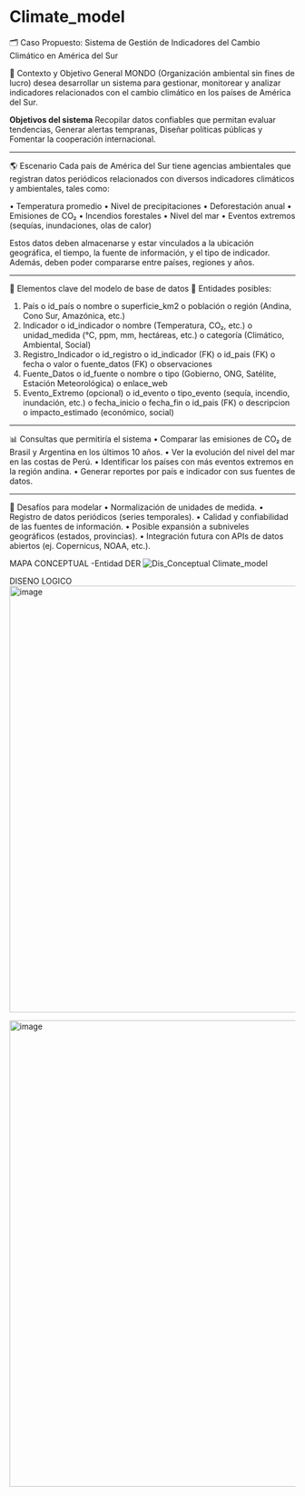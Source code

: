 # Climate_model
🗂️ Caso Propuesto: Sistema de Gestión de Indicadores del Cambio Climático en América del Sur

🎯 Contexto y Objetivo General
MONDO (Organización ambiental sin fines de lucro) desea desarrollar un sistema para gestionar, monitorear y analizar indicadores relacionados con el cambio climático en los países de América del Sur. 

**Objetivos del sistema**
Recopilar datos confiables que permitan evaluar tendencias, 
Generar alertas tempranas, 
Diseñar políticas públicas y 
Fomentar la cooperación internacional.
________________________________________
🌎 Escenario
Cada país de América del Sur tiene agencias ambientales que registran datos periódicos relacionados con diversos indicadores climáticos y ambientales, tales como:

•	Temperatura promedio
•	Nivel de precipitaciones
•	Deforestación anual
•	Emisiones de CO₂
•	Incendios forestales
•	Nivel del mar
•	Eventos extremos (sequías, inundaciones, olas de calor)

Estos datos deben almacenarse y estar vinculados a la ubicación geográfica, el tiempo, la fuente de información, y el tipo de indicador. Además, deben poder compararse entre países, regiones y años.
________________________________________
🧱 Elementos clave del modelo de base de datos
🔹 Entidades posibles:
1.	País
o	id_país
o	nombre
o	superficie_km2
o	población
o	región (Andina, Cono Sur, Amazónica, etc.)
2.	Indicador
o	id_indicador
o	nombre (Temperatura, CO₂, etc.)
o	unidad_medida (°C, ppm, mm, hectáreas, etc.)
o	categoría (Climático, Ambiental, Social)
3.	Registro_Indicador
o	id_registro
o	id_indicador (FK)
o	id_pais (FK)
o	fecha
o	valor
o	fuente_datos (FK)
o	observaciones
4.	Fuente_Datos
o	id_fuente
o	nombre
o	tipo (Gobierno, ONG, Satélite, Estación Meteorológica)
o	enlace_web
5.	Evento_Extremo (opcional)
o	id_evento
o	tipo_evento (sequía, incendio, inundación, etc.)
o	fecha_inicio
o	fecha_fin
o	id_pais (FK)
o	descripcion
o	impacto_estimado (económico, social)
________________________________________
📊 Consultas que permitiría el sistema
•	Comparar las emisiones de CO₂ de Brasil y Argentina en los últimos 10 años.
•	Ver la evolución del nivel del mar en las costas de Perú.
•	Identificar los países con más eventos extremos en la región andina.
•	Generar reportes por país e indicador con sus fuentes de datos.
________________________________________
🧩 Desafíos para modelar
•	Normalización de unidades de medida.
•	Registro de datos periódicos (series temporales).
•	Calidad y confiabilidad de las fuentes de información.
•	Posible expansión a subniveles geográficos (estados, provincias).
•	Integración futura con APIs de datos abiertos (ej. Copernicus, NOAA, etc.).

MAPA CONCEPTUAL -Entidad DER
![Dis_Conceptual Climate_model](https://github.com/user-attachments/assets/ac8b319f-8739-4d79-b4a0-fa0c67e8a657)

DISENO LOGICO
<img width="1119" height="751" alt="image" src="https://github.com/user-attachments/assets/24979355-06ec-47b0-8433-2ea33c614463" />

<img width="1312" height="821" alt="image" src="https://github.com/user-attachments/assets/68eca3e2-1d6e-4c3d-90fa-8a065ea426d0" />






